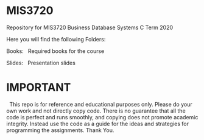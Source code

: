 # MIS3720
Repository for MIS3720 Business Database Systems C Term 2020


Here you will find the following Folders:


Books:
&nbsp;	  Required books for the course


Slides:
&nbsp;	  Presentation slides



# IMPORTANT

&nbsp;  This repo is for reference and educational purposes only. Please do your own work and not directly copy code. There is no guarantee that all the code is perfect and runs smoothly, and copying does not promote academic integrity. Instead use the code as a guide for the ideas and strategies for programming the assignments. Thank You.

